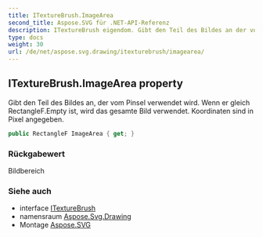 ```yaml
---
title: ITextureBrush.ImageArea
second_title: Aspose.SVG für .NET-API-Referenz
description: ITextureBrush eigendom. Gibt den Teil des Bildes an der vom Pinsel verwendet wird. Wenn er gleich RectangleF.Empty ist wird das gesamte Bild verwendet. Koordinaten sind in Pixel angegeben.
type: docs
weight: 30
url: /de/net/aspose.svg.drawing/itexturebrush/imagearea/
---
```

## ITextureBrush.ImageArea property

Gibt den Teil des Bildes an, der vom Pinsel verwendet wird. Wenn er gleich RectangleF.Empty ist, wird das gesamte Bild verwendet. Koordinaten sind in Pixel angegeben.

```csharp
public RectangleF ImageArea { get; }
```

### Rückgabewert

Bildbereich

### Siehe auch

* interface [ITextureBrush](../)
* namensraum [Aspose.Svg.Drawing](../../itexturebrush/)
* Montage [Aspose.SVG](../../../)


